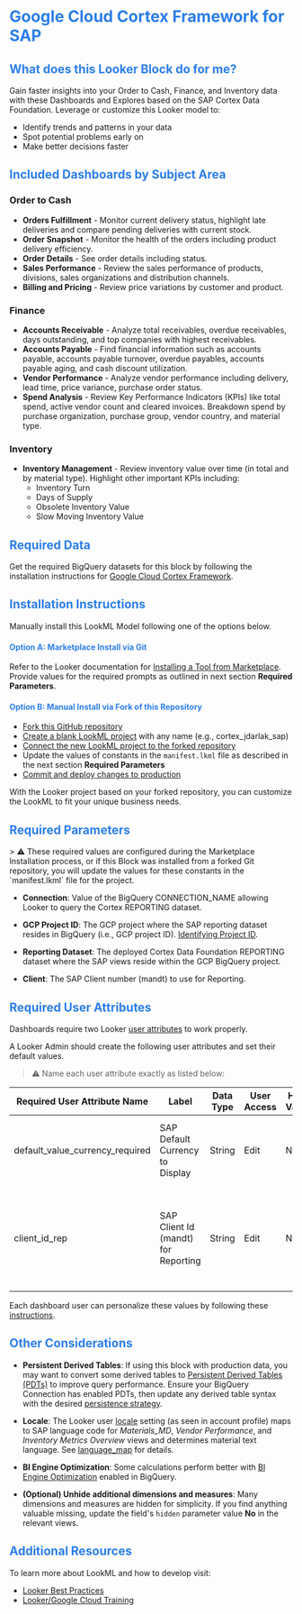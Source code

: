 <h1><span style="color:#2d7eea">Google Cloud Cortex Framework for SAP</span></h1>

<h2><span style="color:#2d7eea">What does this Looker Block do for me?</span></h2>

Gain faster insights into your Order to Cash, Finance, and Inventory data with these Dashboards and Explores based on the SAP Cortex Data Foundation. Leverage or customize this Looker model to:
* Identify trends and patterns in your data
* Spot potential problems early on
* Make better decisions faster

<h2><span style="color:#2d7eea">Included Dashboards by Subject Area</span></h2>

<h3> Order to Cash </h3>

- **Orders Fulfillment** - Monitor current delivery status, highlight late deliveries and compare pending deliveries with current stock.
- **Order Snapshot** - Monitor the health of the orders including product delivery efficiency.
- **Order Details** - See order details including status.
- **Sales Performance** - Review the sales performance of products, divisions, sales organizations and distribution channels.
- **Billing and Pricing** - Review price variations by customer and product.

<h3>Finance</h3>

- **Accounts Receivable** - Analyze total receivables, overdue receivables, days outstanding, and top companies with highest receivables.
- **Accounts Payable** - Find financial information such as accounts payable, accounts payable turnover, overdue payables, accounts payable aging, and cash discount utilization.
- **Vendor Performance** - Analyze vendor performance including delivery, lead time, price variance, purchase order status.
- **Spend Analysis** - Review Key Performance Indicators (KPIs) like total spend, active vendor count and cleared invoices. Breakdown spend by purchase organization, purchase group, vendor country, and material type.


<h3>Inventory</h3>

- **Inventory Management** - Review inventory value over time (in total and by material type). Highlight other important KPIs including:
  * Inventory Turn
  * Days of Supply
  * Obsolete Inventory Value
  * Slow Moving Inventory Value


<h2><span style="color:#2d7eea">Required Data</span></h2>

Get the required BigQuery datasets for this block by following the installation instructions for [Google Cloud Cortex Framework](https://github.com/GoogleCloudPlatform/cortex-data-foundation).

<h2><span style="color:#2d7eea">Installation Instructions</span></h2>

Manually install this LookML Model following one of the options below.

<h4><span style="color:#2d7eea">Option A: Marketplace Install via Git</span></h4>

Refer to the Looker documentation for [Installing a Tool from Marketplace](https://cloud.google.com/looker/docs/marketplace#installing_a_tool_from_a_git_url). Provide values for the required prompts as outlined in next section **Required Parameters**.

<h4><span style="color:#2d7eea">Option B: Manual Install via Fork of this Repository</span></h4>

  * [Fork this GitHub repository](https://docs.github.com/en/get-started/quickstart/fork-a-repo#forking-a-repository)
  * [Create a blank LookML project](https://cloud.google.com/looker/docs/create-projects#creating_a_blank_project) with any name (e.g., cortex_jdarlak_sap)
  * [Connect the new LookML project to the forked repository](https://cloud.google.com/looker/docs/setting-up-git-connection)
  * Update the values of constants in the `manifest.lkml` file as described in the next section **Required Parameters**
  * [Commit and deploy changes to production](https://cloud.google.com/looker/docs/version-control-and-deploying-changes#getting_your_changes_to_production)

With the Looker project based on your forked repository, you can customize the LookML to fit your unique business needs.

<h2><span style="color:#2d7eea"> Required Parameters</span></h2>
> ⚠️ These required values are configured during the Marketplace Installation process, or if this Block was installed from a forked Git repository, you will update the values for these constants in the `manifest.lkml` file for the project.

- **Connection**: Value of the BigQuery CONNECTION_NAME allowing Looker to query the Cortex REPORTING dataset.

- **GCP Project ID**: The GCP project where the SAP reporting dataset resides in BigQuery (i.e., GCP project ID). [Identifying Project ID](https://cloud.google.com/resource-manager/docs/creating-managing-projects#identifying_projects).

- **Reporting Dataset**: The deployed Cortex Data Foundation REPORTING dataset where the SAP views reside within the GCP BigQuery project.

- **Client**: The SAP Client number (mandt) to use for Reporting.


<h2><span style="color:#2d7eea"> Required User Attributes</span></h2>

Dashboards require two Looker [user attributes](https://cloud.google.com/looker/docs/admin-panel-users-user-attributes) to work properly.

A Looker Admin should create the following user attributes and set their default values.
> ⚠️ Name each user attribute exactly as listed below:

| **Required User Attribute Name** | **Label**                            | **Data Type** | **User Access** | **Hide Value** | **Default Value** |
|----------------------------------|--------------------------------------|---------------|-----------------|----------------|-------------------|
| default_value_currency_required  | SAP Default Currency to Display      | String        | Edit            | No             | `USD` or _desired currency like EUR, CAD or JPY_ |
| client_id_rep                    | SAP Client Id (mandt) for Reporting  | String        | Edit            | No             | _Enter your SAP Client ID_ or `100` if using the provided test data |

Each dashboard user can personalize these values by following these [instructions](https://cloud.google.com/looker/docs/user-account).


<h2><span style="color:#2d7eea">Other Considerations</span></h2>

- **Persistent Derived Tables**: If using this block with production data, you may want to convert some derived tables to [Persistent Derived Tables (PDTs)](https://cloud.google.com/looker/docs/derived-tables#use_cases_for_pdts) to improve query performance. Ensure your BigQuery Connection has enabled PDTs, then update any derived table syntax with the desired [persistence strategy](https://cloud.google.com/looker/docs/derived-tables#persistence_strategies).

- **Locale**: The Looker user [locale](https://cloud.google.com/looker/docs/model-localization#assigning_users_to_a_locale) setting (as seen in account profile) maps to SAP language code for _Materials_MD_, _Vendor Performance_, and _Inventory Metrics Overview_ views and determines material text language. See [language_map](views/language_map.view.lkml) for details.

- **BI Engine Optimization**: Some calculations perform better with [BI Engine Optimization](https://cloud.google.com/blog/products/data-analytics/faster-queries-with-bigquery-bi-engine) enabled in BigQuery.

- **(Optional) Unhide additional dimensions and measures**: Many dimensions and measures are hidden for simplicity. If you find anything valuable missing, update the field's `hidden` parameter value **No** in the relevant views.

<h2><span style="color:#2d7eea">Additional Resources</span></h2>

To learn more about LookML and how to develop visit:
- [Looker Best Practices](https://cloud.google.com/looker/docs/best-practices/home)
- [Looker/Google Cloud Training](https://www.cloudskillsboost.google/catalog)